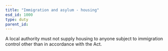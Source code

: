 ```yaml
---
title: "Immigration and asylum - housing"
esd_id: 1000
type: duty
parent_id:  
---
```


A local authority must not supply housing to anyone subject to immigration control other than in accordance with the Act.

